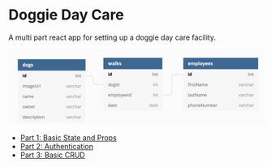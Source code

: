 # Doggie Day Care
A multi part react app for setting up a doggie day care facility.

![ERD](./erd.png)

* [Part 1: Basic State and Props](./part1.md)
* [Part 2: Authentication](./part2.md)
* [Part 3: Basic CRUD](./part3.md)